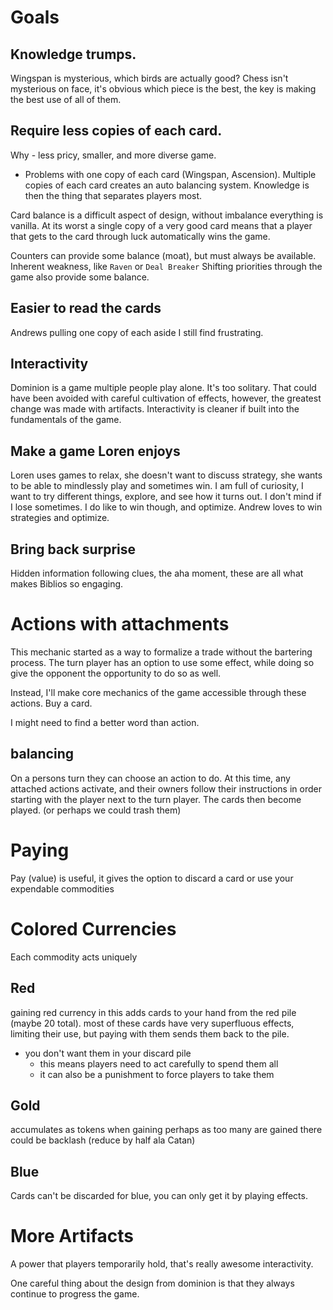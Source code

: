 
# Goals

## Knowledge trumps.

Wingspan is mysterious, which birds are actually good? 
Chess isn't mysterious on face, it's obvious which piece is the best,
the key is making the best use of all of them.

## Require less copies of each card.

Why - less pricy, smaller, and more diverse game.

- Problems with one copy of each card (Wingspan, Ascension).
Multiple copies of each card creates an auto balancing system.
Knowledge is then the thing that separates players most.

Card balance is a difficult aspect of design, without imbalance everything is vanilla.
At its worst a single copy of a very good card means that a player that gets to the card through luck
automatically wins the game.

Counters can provide some balance (moat), but must always be available.
Inherent weakness, like `Raven` or `Deal Breaker`
Shifting priorities through the game also provide some balance.

## Easier to read the cards

Andrews pulling one copy of each aside I still find frustrating.

## Interactivity

Dominion is a game multiple people play alone. It's too solitary.
That could have been avoided with careful cultivation of effects,
however, the greatest change was made with artifacts.
Interactivity is cleaner if built into the fundamentals of the game.

## Make a game Loren enjoys

Loren uses games to relax, she doesn't want to discuss strategy, she wants to be able to mindlessly
play and sometimes win. 
I am full of curiosity, I want to try different things, explore, and see how it turns out. I don't mind if I lose sometimes. I do like to win though, and optimize.
Andrew loves to win strategies and optimize.

## Bring back surprise

Hidden information following clues, the aha moment, these are all what makes Biblios so engaging.

# Actions with attachments

This mechanic started as a way to formalize a trade without the bartering process.
The turn player has an option to use some effect, while doing so give the opponent the opportunity to do so as well.

Instead, I'll make core mechanics of the game accessible through these actions.
Buy a card.

I might need to find a better word than action.

## balancing

On a persons turn they can choose an action to do.
At this time, any attached actions activate, and their owners follow their instructions in order starting with the player next to the turn player.
The cards then become played. (or perhaps we could trash them)

# Paying

Pay (value) is useful, it gives the option to discard a card or use your expendable commodities

# Colored Currencies

Each commodity acts uniquely

## Red 
gaining red currency in this adds cards to your hand from the red pile (maybe 20 total).
most of these cards have very superfluous effects, limiting their use, but paying with them sends them back to the pile.
- you don't want them in your discard pile
    - this means players need to act carefully to spend them all
    - it can also be a punishment to force players to take them

## Gold
accumulates as tokens when gaining
perhaps as too many are gained there could be backlash (reduce by half ala Catan)

## Blue
Cards can't be discarded for blue, you can only get it by playing effects.

# More Artifacts

A power that players temporarily hold, that's really awesome interactivity.

One careful thing about the design from dominion is that they always continue to progress the game.
